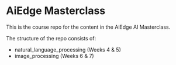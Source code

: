 # AiEdge Masterclass

This is the course repo for the content in the AiEdge AI Masterclass.

The structure of the repo consists of:

* natural_language_processing (Weeks 4 & 5)
* image_processing (Weeks 6 & 7)